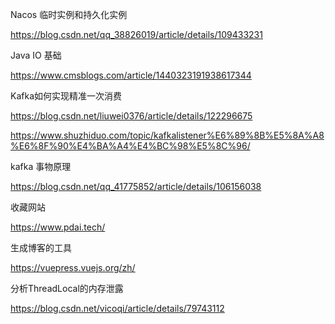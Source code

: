 Nacos  临时实例和持久化实例

https://blog.csdn.net/qq_38826019/article/details/109433231





Java  IO 基础

https://www.cmsblogs.com/article/1440323191938617344



Kafka如何实现精准一次消费

https://blog.csdn.net/liuwei0376/article/details/122296675

https://www.shuzhiduo.com/topic/kafkalistener%E6%89%8B%E5%8A%A8%E6%8F%90%E4%BA%A4%E4%BC%98%E5%8C%96/





kafka 事物原理

https://blog.csdn.net/qq_41775852/article/details/106156038





收藏网站

https://www.pdai.tech/



生成博客的工具

https://vuepress.vuejs.org/zh/







分析ThreadLocal的内存泄露

https://blog.csdn.net/vicoqi/article/details/79743112